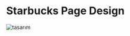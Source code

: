 # Starbucks Page Design




![tasarım](https://user-images.githubusercontent.com/97508155/200648527-fdaac68f-1506-436d-af56-993b942b6634.png)
